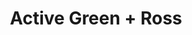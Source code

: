 ---
title: "Active Green + Ross"
url: /north-york/active-green-ross-jane-street/
shop: car repair
---